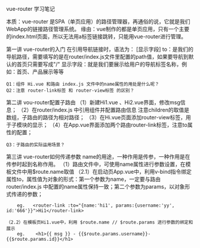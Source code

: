 

vue-router 学习笔记

本质：vue-router 是SPA（单页应用）的路径管理器，再通俗的说，它就是我们WebApp的链接路径管理系统。
缘由：vue制作的都是单页应用，只有一个主要的index.html页面，所以无法用a标签链接跳转，只能用vue-router进行管理。


第一讲 vue-router的入门
    在引用导航链接时，语法为： <router-link to="/">[显示字段]</router-link>
to：是我们的导航路径，需要填写的是在router/index.js文件里配置的path值，如果要导航到默认的首页只需要写成"/"
显示字段：就是我们要展示给用户的导航标签名称，例如：首页、产品展示等等

    Q1：组件 Hi.vue 和路由 index.js 文件中的name属性的用处是什么呢？
    Q2：注意 router-link标签 和 router-view标签 的区别？


第二讲 vou-router配置子路由
    （1）新建Hi1.vue 、Hi2.vue界面，修改msg信息；
    （2）在router/index.js 中引用组件并配置路由信息
        注意children的取值是数组，子路由的路径为相对路径；
    （3）在Hi.vue页面添加router-view标签，用于子模块的显示；
    （4）在App.vue界面添加两个路由router-link标签，注意to属性的配置；

    Q3：子路由的实际运用场景？


第三讲 vue-router如何传递参数
    name的用途，一种作用是传参，一种作用是在传参时起到名称作用。
    （1）路由文件中，可使用name属性进行参数设置，在模板文件中用$route.name取值
    （2.1）在启动页App.vue中，利用v-bind指令绑定属性to，属性值为对象的形式：第一个参数为name，一定要与路由router/index.js 中配置的name属性保持一致；第二个参数为params，以对象形式传递的参数；

        eg.   <router-link :to="{name:'hi1', params:{username:'yy', id:'666'}}">Hi1</router-link>

    （2.2）在模板页Hi1.vue中，利用 $route.name // $route.params 进行参数的绑定和展示
        eg.    <h1>{{ msg }} - {{$route.params.username}}-{{$route.params.id}}</h1>